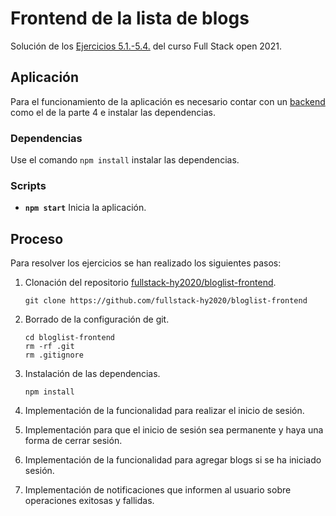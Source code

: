 # Frontend de la lista de blogs

Solución de los [Ejercicios 5.1.-5.4.](https://fullstackopen.com/es/part5/iniciar_sesion_en_la_interfaz#ejercicios-5-1-5-4) del curso Full Stack open 2021.

## Aplicación

Para el funcionamiento de la aplicación es necesario contar con un [backend](../../part4/bloglist/) como el de la parte 4 e instalar las dependencias.

### Dependencias

Use el comando `npm install` instalar las dependencias.

### Scripts

- **`npm start`** Inicia la aplicación.

## Proceso

Para resolver los ejercicios se han realizado los siguientes pasos:

1. Clonación del repositorio [fullstack-hy2020/bloglist-frontend](https://github.com/fullstack-hy2020/bloglist-frontend).

   ```
   git clone https://github.com/fullstack-hy2020/bloglist-frontend
   ```

2. Borrado de la configuración de git.

   ```
   cd bloglist-frontend
   rm -rf .git
   rm .gitignore
   ```

3. Instalación de las dependencias.

   ```
   npm install
   ```

4. Implementación de la funcionalidad para realizar el inicio de sesión.

5. Implementación para que el inicio de sesión sea permanente y haya una forma de cerrar sesión.

6. Implementación de la funcionalidad para agregar blogs si se ha iniciado sesión.

7. Implementación de notificaciones que informen al usuario sobre operaciones exitosas y fallidas.
